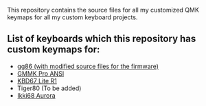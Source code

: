 This repository contains the source files for all my customized QMK keymaps for all my custom keyboard projects.

## List of keyboards which this repository has custom keymaps for:

- [gg86 (with modified source files for the firmware)](https://github.com/Polygonalr/qmk-firmwares/tree/master/gg86)
- [GMMK Pro ANSI](https://github.com/Polygonalr/qmk-firmwares/tree/master/gmmk-pro)
- [KBD67 Lite R1](https://github.com/Polygonalr/qmk-firmwares/tree/master/kbd67lite)
- Tiger80 (To be added)
- [Ikki68 Aurora](https://github.com/Polygonalr/qmk-firmwares/tree/master/ikki68_aurora)

